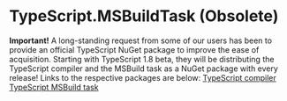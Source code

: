 # TypeScript.MSBuildTask (Obsolete)
**Important!**
A long-standing request from some of our users has been to provide an official TypeScript NuGet package to improve the ease of acquisition. Starting with TypeScript 1.8 beta, they will be distributing the TypeScript compiler and the MSBuild task as a NuGet package with every release! Links to the respective packages are below:
[TypeScript compiler](https://www.nuget.org/packages/Microsoft.TypeScript.Compiler)
[TypeScript MSBuild task](https://www.nuget.org/packages/Microsoft.TypeScript.MSBuild)
